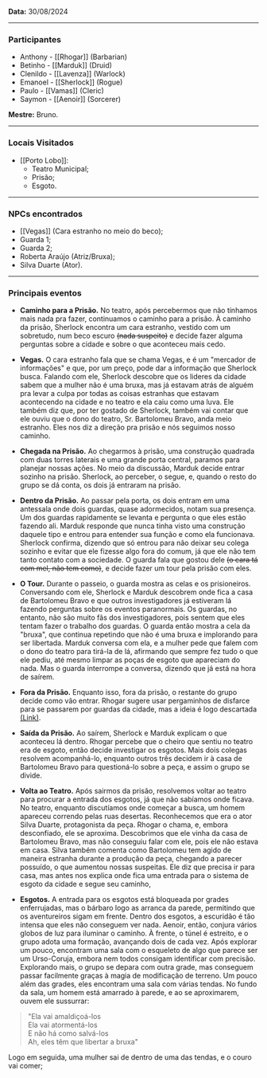 **Data:** 30/08/2024

---

### Participantes

- Anthony - [[Rhogar]] (Barbarian)
- Betinho - [[Marduk]] (Druid)
- Clenildo - [[Lavenza]] (Warlock)
- Emanoel - [[Sherlock]] (Rogue)
- Paulo - [[Vamas]] (Cleric)
- Saymon - [[Aenoir]] (Sorcerer)

**Mestre:** Bruno.

---  

### Locais Visitados

- [[Porto Lobo]]:
	- Teatro Municipal;
	- Prisão;
	- Esgoto.

---  

### NPCs encontrados

- [[Vegas]] (Cara estranho no meio do beco);
- Guarda 1;
- Guarda 2;
- Roberta Araújo (Atriz/Bruxa);
- Silva Duarte (Ator).

---  

### Principais eventos

- **Caminho para a Prisão.** No teatro, após percebermos que não tínhamos mais nada pra fazer, continuamos o caminho para a prisão. À caminho da prisão, Sherlock encontra um cara estranho, vestido com um sobretudo, num beco escuro ~~(nada suspeito)~~ e decide fazer alguma perguntas sobre a cidade e sobre o que aconteceu mais cedo.

- **Vegas.** O cara estranho fala que se chama Vegas, e é um "mercador de informações" e que, por um preço, pode dar a informação que Sherlock busca. Falando com ele, Sherlock descobre que os lideres da cidade sabem que a mulher não é uma bruxa, mas já estavam atrás de alguém pra levar a culpa por todas as coisas estranhas que estavam acontecendo na cidade e no teatro e ela caiu como uma luva. Ele também diz que, por ter gostado de Sherlock, também vai contar que ele ouviu que o dono do teatro, Sr. Bartolomeu Bravo, anda meio estranho. Eles nos diz a direção pra prisão e nós seguimos nosso caminho.

- **Chegada na Prisão.** Ao chegarmos à prisão, uma construção quadrada com duas torres laterais e uma grande porta central, paramos para planejar nossas ações. No meio da discussão, Marduk decide entrar sozinho na prisão. Sherlock, ao perceber, o segue, e, quando o resto do grupo se dá conta, os dois já entraram na prisão.

- **Dentro da Prisão.** Ao passar pela porta, os dois entram em uma antessala onde dois guardas, quase adormecidos, notam sua presença. Um dos guardas rapidamente se levanta e pergunta o que eles estão fazendo ali. Marduk responde que nunca tinha visto uma construção daquele tipo e entrou para entender sua função e como ela funcionava. Sherlock confirma, dizendo que só entrou para não deixar seu colega sozinho e evitar que ele fizesse algo fora do comum, já que ele não tem tanto contato com a sociedade. O guarda fala que gostou dele ~~(o cara tá com mel, não tem como)~~, e decide fazer um tour pela prisão com eles.

- **O Tour.** Durante o passeio, o guarda mostra as celas e os prisioneiros. Conversando com ele, Sherlock e Marduk descobrem onde fica a casa de Bartolomeu Bravo e que outros investigadores já estiveram lá fazendo perguntas sobre os eventos paranormais. Os guardas, no entanto, não são muito fãs dos investigadores, pois sentem que eles tentam fazer o trabalho dos guardas. O guarda então mostra a cela da "bruxa", que continua repetindo que não é uma bruxa e implorando para ser libertada. Marduk conversa com ela, e a mulher pede que falem com o dono do teatro para tirá-la de lá, afirmando que sempre fez tudo o que ele pediu, até mesmo limpar as poças de esgoto que apareciam do nada. Mas o guarda interrompe a conversa, dizendo que já está na hora de saírem.

- **Fora da Prisão.** Enquanto isso, fora da prisão, o restante do grupo decide como vão entrar. Rhogar sugere usar pergaminhos de disfarce para se passarem por guardas da cidade, mas a ideia é logo descartada [(Link)](https://pbs.twimg.com/media/E97fDoaXsAMPifm.jpg). 

- **Saída da Prisão.** Ao saírem, Sherlock e Marduk explicam o que aconteceu lá dentro. Rhogar percebe que o cheiro que sentiu no teatro era de esgoto, então decide investigar os esgotos. Mais dois colegas resolvem acompanhá-lo, enquanto outros três decidem ir à casa de Bartolomeu Bravo para questioná-lo sobre a peça, e assim o grupo se divide.

- **Volta ao Teatro.** Após sairmos da prisão, resolvemos voltar ao teatro para procurar a entrada dos esgotos, já que não sabíamos onde ficava. No teatro, enquanto discutíamos onde começar a busca, um homem apareceu correndo pelas ruas desertas. Reconhecemos que era o ator Silva Duarte, protagonista da peça. Rhogar o chama, e, embora desconfiado, ele se aproxima. Descobrimos que ele vinha da casa de Bartolomeu Bravo, mas não conseguiu falar com ele, pois ele não estava em casa. Silva também comenta como Bartolomeu tem agido de maneira estranha durante a produção da peça, chegando a parecer possuído, o que aumentou nossas suspeitas. Ele diz que precisa ir para casa, mas antes nos explica onde fica uma entrada para o sistema de esgoto da cidade e segue seu caminho,

- **Esgotos.** A entrada para os esgotos está bloqueada por grades enferrujadas, mas o bárbaro logo as arranca da parede, permitindo que os aventureiros sigam em frente. Dentro dos esgotos, a escuridão é tão intensa que eles não conseguem ver nada. Aenoir, então, conjura vários globos de luz para iluminar o caminho. À frente, o túnel é estreito, e o grupo adota uma formação, avançando dois de cada vez. Após explorar um pouco, encontram uma sala com o esqueleto de algo que parece ser um Urso-Coruja, embora nem todos consigam identificar com precisão. Explorando mais, o grupo se depara com outra grade, mas conseguem passar facilmente graças à magia de modificação de terreno. Um pouco além das grades, eles encontram uma sala com várias tendas. No fundo da sala, um homem está amarrado à parede, e ao se aproximarem, ouvem ele sussurrar:

>  "Ela vai amaldiçoá-los  
>  Ela vai atormentá-los  
>  E não há como salvá-los  
>  Ah, eles têm que libertar a bruxa"

Logo em seguida, uma mulher sai de dentro de uma das tendas, e o couro vai comer;